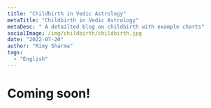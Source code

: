 ```yaml
---
title: "Childbirth in Vedic Astrology"
metaTitle: "Childbirth in Vedic Astrology"
metaDesc: " A detailted blog on childbirth with example charts"
socialImage: /img/childbirth/childbirth.jpg
date: "2022-07-20"
author: "Rimy Sharma"
tags:
  - "English"
---
```


# Coming soon!
